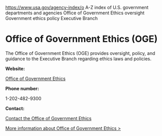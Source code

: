 

https://www.usa.gov/agency-index/o
A-Z index of U.S. government departments and agencies
Office of Government Ethics oversight
Government ethics policy Executive Branch

# Office of Government Ethics (OGE)

The Office of Government Ethics (OGE) provides oversight, policy, and guidance to the Executive Branch regarding ethics laws and policies.

**Website:**

[Office of Government Ethics](https://www.oge.gov/)

**Phone number:**

1-202-482-9300

**Contact:**

[Contact the Office of Government Ethics](https://www.oge.gov/web/oge.nsf/about_contacts)

[More information about Office of Government Ethics >](https://www.usa.gov/agencies/office-of-government-ethics)
